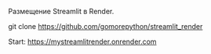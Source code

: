 Размещение Streamlit в Render.

 git clone https://github.com/gomorepython/streamlit_render
 
 Start: https://mystreamlitrender.onrender.com
 
